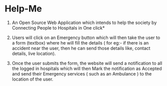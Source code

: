 # Help-Me
1) An Open Source Web Application which intends to help the society by Connecting People to Hospitals in One click*

2) Users will click on an Emergency button which will then take the user to a form (textbox) where he will fill the details ( for eg:- if there is an accident near the user, then he can send those details like, contact details, live location).

3) Once the user submits the form, the website will send a notification to all the logged in hospitals which will then Mark the notification as Accepted and send their Emergency services ( such as an Ambulance ) to the location of the user. 
